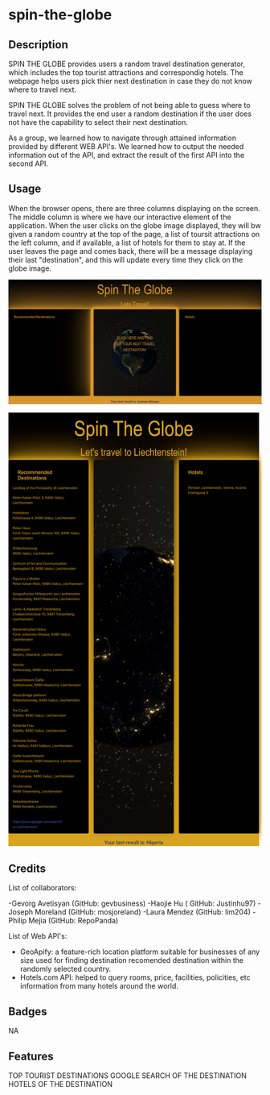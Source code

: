 # spin-the-globe

## Description
SPIN THE GLOBE provides users a random travel destination generator, which includes the top tourist attractions and correspondig hotels. The webpage helps users pick thier next destination in case they do not know where to travel next. 

SPIN THE GLOBE solves the problem of not being able to guess where to travel next. It provides the end user a random destination if the user does not have the capability to select their next destination. 

As a group, we learned how to navigate through attained information provided by different WEB API's. We learned how to output the needed information out of the API, and extract the result of the first API into the second API. 


## Usage

When the browser opens, there are three columns displaying on the screen. The middle column is where we have our interactive element of the application. When the user clicks on the globe image displayed, they will bw given a random country at the top of the page, a list of toursit attractions on the left column, and if available, a list of hotels for them to stay at. If the user leaves the page and comes back, there will be a message displaying their last "destination", and this will update every time they click on the globe image.

![Webpage before the user clicks](.assets/images/../../assets/images/Screenshot%202023-04-06%20at%209.54.57%20PM.png)

![Webpage after the user clicks](.assets/images/../../assets/images/127.0.0.1_5502_index.html.png)


## Credits



List of collaborators:

-Gevorg Avetisyan (GitHub: gevbusiness)
-Haojie Hu ( GitHub: Justinhu97)
-Joseph Moreland (GitHub: mosjoreland)
-Laura Mendez (GitHub: lim204)
-Philip Mejia (GitHub: RepoPanda)

List of Web API's:
- GeoApify: a feature-rich location platform suitable for businesses of any size used for finding destination recomended destination within the  randomly selected country.
- Hotels.com API: helped to query rooms, price, facilities, policities, etc information from many hotels around the world.

## Badges

NA

## Features

TOP TOURIST DESTINATIONS
GOOGLE SEARCH OF THE DESTINATION
HOTELS OF THE DESTINATION
